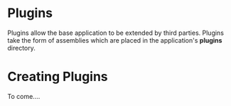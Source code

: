 # Plugins #

Plugins allow the base application to be extended by third parties.  Plugins take the form of assemblies which are placed in the application's **plugins** directory.

# Creating Plugins #

To come....